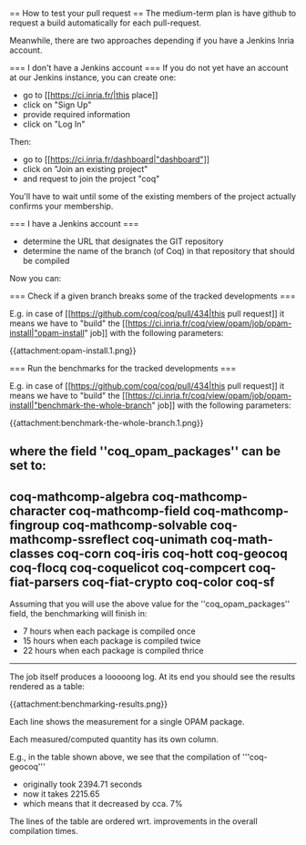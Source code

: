 == How to test your pull request ==
The medium-term plan is have github to request a build automatically for each pull-request.

Meanwhile, there are two approaches depending if you have a Jenkins Inria account.

=== I don't have a Jenkins account ===
If you do not yet have an account at our Jenkins instance, you can create one:

 * go to [[https://ci.inria.fr/|this place]]
 * click on "Sign Up"
 * provide required information
 * click on "Log In"

Then:

 * go to [[https://ci.inria.fr/dashboard|"dashboard"]]
 * click on "Join an existing project"
 * and request to join the project "coq"

You'll have to wait until some of the existing members of the project actually confirms your membership.

=== I have a Jenkins account ===
 * determine the URL that designates the GIT repository
 * determine the name of the branch (of Coq) in that repository that should be compiled

Now you can:

=== Check if a given branch breaks some of the tracked developments ===

E.g. in case of [[https://github.com/coq/coq/pull/434|this pull request]] it means we have to "build" the [[https://ci.inria.fr/coq/view/opam/job/opam-install|"opam-install" job]] with the following parameters:

{{attachment:opam-install.1.png}}

=== Run the benchmarks for the tracked developments ===

E.g. in case of [[https://github.com/coq/coq/pull/434|this pull request]] it means we have to "build" the [[https://ci.inria.fr/coq/view/opam/job/opam-install|"benchmark-the-whole-branch" job]] with the following parameters:

{{attachment:benchmark-the-whole-branch.1.png}}

where the field ''coq_opam_packages'' can be set to:
----
coq-mathcomp-algebra coq-mathcomp-character coq-mathcomp-field coq-mathcomp-fingroup coq-mathcomp-solvable coq-mathcomp-ssreflect coq-unimath coq-math-classes coq-corn coq-iris coq-hott coq-geocoq coq-flocq coq-coquelicot coq-compcert coq-fiat-parsers coq-fiat-crypto coq-color coq-sf
----
Assuming that you will use the above value for the ''coq_opam_packages'' field, the benchmarking will finish in:
 * 7 hours when each package is compiled once
 * 15 hours when each package is compiled twice
 * 22 hours when each package is compiled thrice
----
The job itself produces a looooong log. At its end you should see the results rendered as a table:

{{attachment:benchmarking-results.png}}

Each line shows the measurement for a single OPAM package.

Each measured/computed quantity has its own column.

E.g., in the table shown above, we see that the compilation of '''coq-geocoq'''
 * originally took 2394.71 seconds
 * now it takes 2215.65
 * which means that it decreased by cca. 7%

The lines of the table are ordered wrt. improvements in the overall compilation times.
